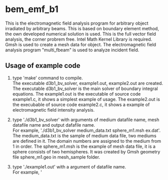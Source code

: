 # bem_emf_b1
This is the electromagnetic field analysis program for arbitrary object irradiated by arbitrary beams. This is based on boundary element method, the own developed numerical solution is used. This is the full vector field analysis, the corner probrem free. Intel Math Kernel Library is required. Gmsh is used to create a mesh data for object. The electromagnetic field analysis program "multi_fbeam" is used to analyze incident field. 

## Usage of example code

1. type 'make' command to compile.  
   The executable d3b1_bv_solver, example1.out, example2.out are created. 
   The executable d3b1_bv_solver is the main solver of boundary integral equations. 
   The example1.out is the executable of source code example1.c, it shows a simplest example of usage. 
   The example2.out is the execubable of source code example2.c, it shows a example of electromagnetic field intensity analysis. 
  
2. type './d3b1_bv_solver' with arguments of medium datafile name, mesh datafile name and output dafafile name.  
   For example, './d3b1_bv_solver medium_data.txt sphere_m1.msh ex.dat'. 
   The medium_data.txt is the sample of medium data file, two mediums are defined in it. The domain numbers are assigned to the medium from 1 in order. 
   The sphere_m1.msh is the example of mesh data file, it is a sphere consists of two hemispheres.
   It was created by Gmsh geometry file sphere_m1.geo in mesh_sample folder.  

3. type './example1.out' with a argument of datafile name.  
   For example, '

